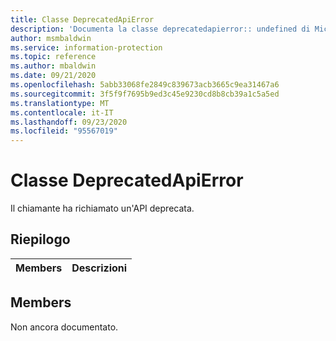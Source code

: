 ```yaml
---
title: Classe DeprecatedApiError
description: 'Documenta la classe deprecatedapierror:: undefined di Microsoft Information Protection (MIP) SDK.'
author: msmbaldwin
ms.service: information-protection
ms.topic: reference
ms.author: mbaldwin
ms.date: 09/21/2020
ms.openlocfilehash: 5abb33068fe2849c839673acb3665c9ea31467a6
ms.sourcegitcommit: 3f5f9f7695b9ed3c45e9230cd8b8cb39a1c5a5ed
ms.translationtype: MT
ms.contentlocale: it-IT
ms.lasthandoff: 09/23/2020
ms.locfileid: "95567019"
---
```

# <a name="class-deprecatedapierror"></a>Classe DeprecatedApiError 
Il chiamante ha richiamato un'API deprecata.
  
## <a name="summary"></a>Riepilogo
 Members                        | Descrizioni                                
--------------------------------|---------------------------------------------
  
## <a name="members"></a>Members
Non ancora documentato.
